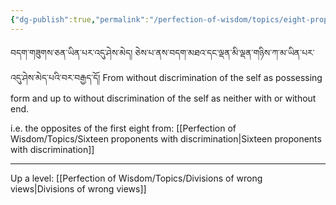 ```yaml
---
{"dg-publish":true,"permalink":"/perfection-of-wisdom/topics/eight-proponents-without-discrimination/"}
---
```


བདག་གཟུགས་ཅན་ཡིན་པར་འདུ་ཤེས་མེད། ཅེས་པ་ནས་བདག་མཐའ་དང་ལྡན་མི་ལྡན་གཉིས་ཀ་མ་ཡིན་པར་འདུ་ཤེས་མེད་པའི་བར་བརྒྱད་དོ།
From without discrimination of the self as possessing form and up to without discrimination of the self as neither with or without end.

i.e. the opposites of the first eight from: [[Perfection of Wisdom/Topics/Sixteen proponents with discrimination\|Sixteen proponents with discrimination]]




---
Up a level: [[Perfection of Wisdom/Topics/Divisions of wrong views\|Divisions of wrong views]]